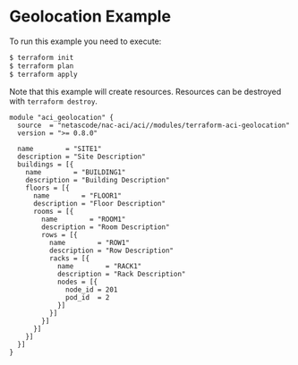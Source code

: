<!-- BEGIN_TF_DOCS -->
# Geolocation Example

To run this example you need to execute:

```bash
$ terraform init
$ terraform plan
$ terraform apply
```

Note that this example will create resources. Resources can be destroyed with `terraform destroy`.

```hcl
module "aci_geolocation" {
  source  = "netascode/nac-aci/aci//modules/terraform-aci-geolocation"
  version = ">= 0.8.0"

  name        = "SITE1"
  description = "Site Description"
  buildings = [{
    name        = "BUILDING1"
    description = "Building Description"
    floors = [{
      name        = "FLOOR1"
      description = "Floor Description"
      rooms = [{
        name        = "ROOM1"
        description = "Room Description"
        rows = [{
          name        = "ROW1"
          description = "Row Description"
          racks = [{
            name        = "RACK1"
            description = "Rack Description"
            nodes = [{
              node_id = 201
              pod_id  = 2
            }]
          }]
        }]
      }]
    }]
  }]
}
```
<!-- END_TF_DOCS -->